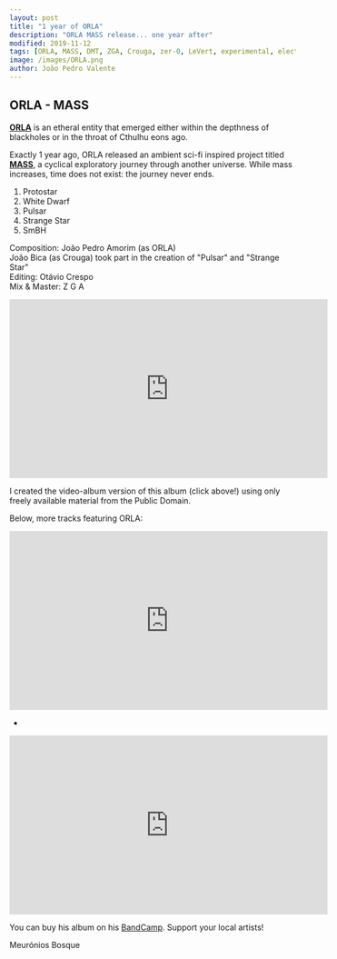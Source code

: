```yaml
---
layout: post
title: "1 year of ORLA"
description: "ORLA MASS release... one year after"
modified: 2019-11-12
tags: [ORLA, MASS, DMT, ZGA, Crouga, zer-0, LeVert, experimental, electronic, ambient, raps]
image: /images/ORLA.png
author: João Pedro Valente
---
```



## ORLA - MASS

<a href="https://orla.bandcamp.com" target="_blank">**ORLA**</a> is an etheral entity that emerged either within the depthness of blackholes or in the throat of Cthulhu eons ago.


Exactly 1 year ago, ORLA released an ambient sci-fi inspired project titled <a href="https://orla.bandcamp.com/album/mass" target="_blank">**MASS**</a>, a cyclical exploratory journey through another universe. While mass increases, time does not exist: the journey never ends.

1. Protostar	
2. White Dwarf	
3. Pulsar
4. Strange Star	
5. SmBH	

Composition: João Pedro Amorim (as ORLA)<br/>
João Bica (as Crouga) took part in the creation of "Pulsar" and "Strange Star"<br/>
Editing: Otávio Crespo<br/>
Mix & Master: Z G A

<iframe width="560" height="315" src="https://www.youtube.com/embed/jIHy6uU6RKs" frameborder="0" allowfullscreen></iframe>

I created the video-album version of this album (click above!) using only freely available material from the Public Domain.

Below, more tracks featuring ORLA:

<iframe width="560" height="315" src="https://www.youtube.com/embed/NBRHaJNhOAk" frameborder="0" allowfullscreen></iframe>

-

<iframe width="560" height="315" src="https://www.youtube.com/embed/EG3Np4kciWE" frameborder="0" allowfullscreen></iframe>

You can buy his album on his <a href="https://orla.bandcamp.com" target="_blank">BandCamp</a>. Support your local artists!

Meurónios Bosque
